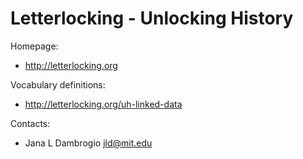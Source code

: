 Letterlocking - Unlocking History
===

Homepage:
* http://letterlocking.org

Vocabulary definitions:
* http://letterlocking.org/uh-linked-data

Contacts: 
* Jana L Dambrogio <jld@mit.edu>
